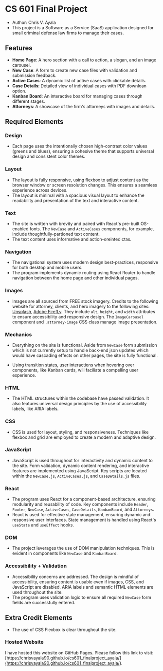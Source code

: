 # CS 601 Final Project

- Author: Chris V. Ayala
- This project is a Software as a Service (SaaS) application designed for small criminal defense law firms to manage their cases.

## Features

- **Home Page**: A hero section with a call to action, a slogan, and an image carousel.
- **New Case**: A form to create new case files with validation and submission feedback.
- **Active Cases**: A dynamic list of active cases with clickable details.
- **Case Details**: Detailed view of individual cases with PDF downloan option.
- **Kanban Board**: An interactive board for managing cases through different stages.
- **Attorneys**: A showcase of the firm's attorneys with images and details.

## Required Elements

### Design

- Each page uses the intentionally chosen high-contrast color values (greens and blues), ensuring a cohesive theme that supports universal design and consistent color themes. 

### Layout

- The layout is fully responsive, using flexbox to adjust content as the browser window or screen resolution changes. This ensures a seamless experience across devices. 
- The layout is minimal with a spacious visual layout to enhance the readability and presentation of the text and interactive content.

### Text

- The site is written with brevity and paired with React's pre-built OS-enabled fonts. The `NewCase` and `ActiveCases` components, for example, include thoughtfully-partioned text content.
- The text content uses informative and action-oreinted ctas.

### Navigation

- The navigational system uses modern design best-practices, responsive for both desktop and mobile users. 
- The program implements dynamic routing using React Router to handle navigation between the home page and other individual pages.

### Images

- Images are all sourced from FREE stock imagery. Credits to the following website for attorney, clients, and hero imagery to the following sites: [Unsplash](https://unsplash.com/), [Adobe FirefLy](https://firefly.adobe.com/). They include `alt`, `height`, and `width` attributes to ensure accessibility and responsive design. The `ImageCarousel` component and `.attorney-image` CSS class manage image presentation.

### Mechanics

- Everything on the site is functional. Aside from `NewCase` form submission which is not currently setup to handle back-end json updates which would have cascading effects on other pages, the site is fully functional.
  
- Using transition states, user interactions when hovering over components, like Kanban cards, will faciliate a compelling user experience. 

### HTML

- The HTML structures within the codebase have passed validation. It also features universal design principles by the use of accessibility labels, like ARIA labels. 

### CSS

- CSS is used for layout, styling, and responsiveness. Techniques like flexbox and grid are employed to create a modern and adaptive design.

### JavaScript

- JavaScript is used throughout for interactivity and dynamic content to the site. Form validation, dynamic content rendering, and interactive features are implemented using JavaScript. Key scripts are located within the `NewCase.js`, `ActiveCases.js`, and `CaseDetails.js` files.

### React

- The program uses React for a component-based architecture, ensuring modularity and reusability of code. Key components include `Header`, `Footer`, `NewCase`, `ActiveCases`, `CaseDetails`, `KanbanBoard`, and `Attorneys`.
- React is used for effective state management, ensuring dynamic and responsive user interfaces. State management is handled using React's `useState` and `useEffect` hooks.

### DOM

- The project leverages the use of DOM manipulation techniques. This is evident in components like `NewCase` and `KanbanBoard`.

### Accessibility + Validation

- Accessibility concerns are addressed. The design is mindful of accessibility, ensuring content is usable even if images, CSS, and JavaScript are disabled. ARIA labels and semantic HTML elements are used throughout the site.
- The program uses validation logic to ensure all required `NewCase` form fields are successfully entered.

## Extra Credit Elements
- The use of CSS Flexbox is clear throughout the site.

### Hosted Website

I have hosted this website on GitHub Pages. Please follow this link to visit: [https://chrisvayala90.github.io/cs601_finalproject_ayala/](https://chrisvayala90.github.io/cs601_finalproject_ayala/).
